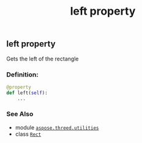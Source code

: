 ﻿---
title: left property
second_title: Aspose.3D for Python via .NET API References
description: 
type: docs
weight: 60
url: /aspose.threed.utilities/rect/left/
is_root: false
---

## left property


Gets the left of the rectangle
### Definition:
```python
@property
def left(self):
    ...
```

### See Also
* module [`aspose.threed.utilities`](../../)
* class [`Rect`](/3d/python-net/aspose.threed.utilities/rect)
